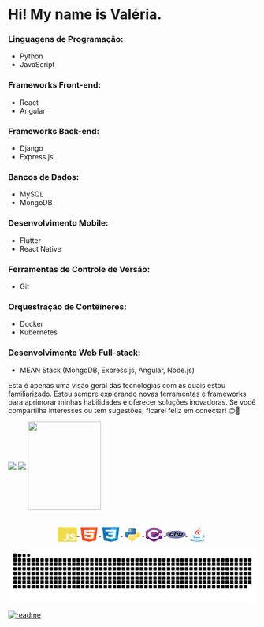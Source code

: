 <h1> Hi! My name is Valéria. </h1>

<h3>Linguagens de Programação:</h3>
<ul>
    <li>Python</li>
    <li>JavaScript</li>
</ul>

<h3>Frameworks Front-end:</h3>
<ul>
    <li>React</li>
    <li>Angular</li>
</ul>

<h3>Frameworks Back-end:</h3>
<ul>
    <li>Django</li>
    <li>Express.js</li>
</ul>

<h3>Bancos de Dados:</h3>
<ul>
    <li>MySQL</li>
    <li>MongoDB</li>
</ul>

<h3>Desenvolvimento Mobile:</h3>
<ul>
    <li>Flutter</li>
    <li>React Native</li>
</ul>

<h3>Ferramentas de Controle de Versão:</h3>
<ul>
    <li>Git</li>
</ul>

<h3>Orquestração de Contêineres:</h3>
<ul>
    <li>Docker</li>
    <li>Kubernetes</li>
</ul>

<h3>Desenvolvimento Web Full-stack:</h3>
<ul>
    <li>MEAN Stack (MongoDB, Express.js, Angular, Node.js)</li>
</ul>

<p>Esta é apenas uma visão geral das tecnologias com as quais estou familiarizado. Estou sempre explorando novas ferramentas e frameworks para aprimorar minhas habilidades e oferecer soluções inovadoras. Se você compartilha interesses ou tem sugestões, ficarei feliz em conectar! 😊🚀</p>

<div>
  <a href="https://github.com/valeriacabral/valeriacabral">
  <img height="180em"   align="center" src="https://github-readme-stats.vercel.app/api?username=valeriacabral&show_icons=true&theme=react&include_all_commits=true&count_private=true"/>
  <img height="180em"  align="center" src="https://github-readme-stats.vercel.app/api/top-langs/?username=valeriacabral&layout=compact&langs_count=7&theme=react" />

  <img align="center" width="148" height="180" src="https://media1.tenor.com/images/68e8337fb4eb7e40645d832c64762a8b/tenor.gif?itemid=19443613">
</div>
 <br>
<div  align="center"> 
  <div style="display: inline_block"><br>
  <img align="center" alt="Rafa-Js" height="30" width="40" src="https://raw.githubusercontent.com/devicons/devicon/master/icons/javascript/javascript-plain.svg">
  <img align="center" alt="HTML" height="30" width="40" src="https://raw.githubusercontent.com/devicons/devicon/master/icons/html5/html5-original.svg">
  <img align="center" alt="CSS" height="30" width="40" src="https://raw.githubusercontent.com/devicons/devicon/master/icons/css3/css3-original.svg">
  <img align="center" alt="Python" height="30" width="40" src="https://raw.githubusercontent.com/devicons/devicon/master/icons/python/python-original.svg">
  <img align="center" alt="Csharp" height="30" width="40" src="https://raw.githubusercontent.com/devicons/devicon/master/icons/csharp/csharp-original.svg">
  <img align="center" alt="PHP" height="30" width="40" src="https://raw.githubusercontent.com/devicons/devicon/master/icons/php/php-original.svg">
  <img align="center" alt="java" height="30" width="40" src="https://raw.githubusercontent.com/devicons/devicon/master/icons/java/java-original.svg">
 
    
</div>
  
  ![Snake animation](https://github.com/ellen2121/ellen2121/blob/output/github-contribution-grid-snake.svg)
 
</div>
 
[![readme](https://github-readme-stats.vercel.app/api/pin/?username=valeriacabral&repo=valeriacabral&theme=react)](https://github.com/valeriacabral/valeriacabral)
